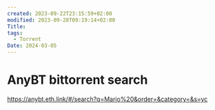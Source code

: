 ```yaml
---
created: 2023-09-22T23:15:59+02:00
modified: 2023-09-28T09:19:14+02:00
Title: 
tags:
  - Torrent
Date: 2024-03-05
---
```


# AnyBT bittorrent search

https://anybt.eth.link/#/search?q=Mario%20&order=&category=&s=yc

# 